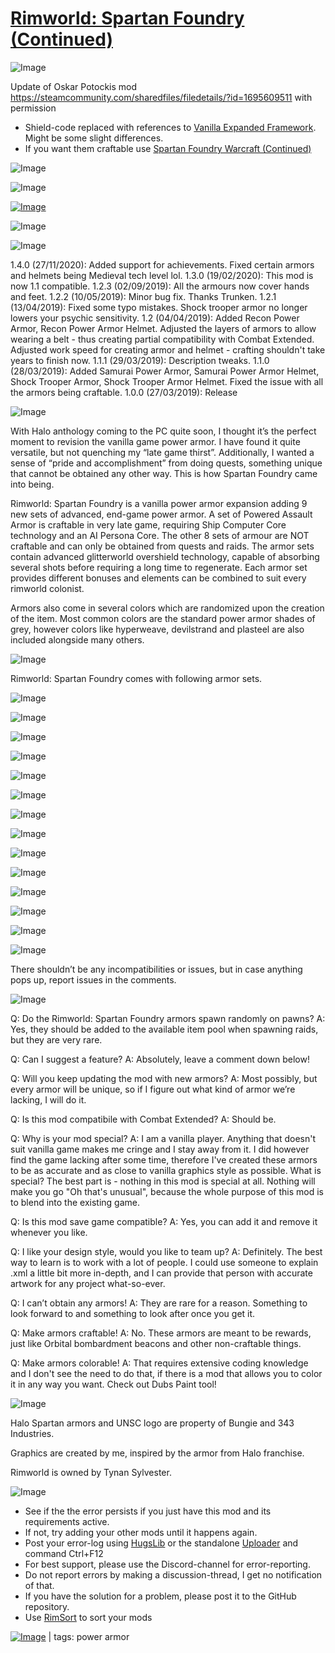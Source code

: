 # [Rimworld: Spartan Foundry (Continued)](https://steamcommunity.com/sharedfiles/filedetails/?id=2562018758)

![Image](https://i.imgur.com/buuPQel.png)

Update of Oskar Potockis mod
https://steamcommunity.com/sharedfiles/filedetails/?id=1695609511
with permission

- Shield-code replaced with references to [Vanilla Expanded Framework](https://steamcommunity.com/workshop/filedetails/?id=2023507013). Might be some slight differences.
- If you want them craftable use [Spartan Foundry Warcraft (Continued)](https://steamcommunity.com/sharedfiles/filedetails/?id=2024346916)

![Image](https://i.imgur.com/pufA0kM.png)
	
![Image](https://i.imgur.com/Z4GOv8H.png)

[![Image](https://i.imgur.com/kNldlMg.png)](https://steamcommunity.com/sharedfiles/filedetails/?id=2288125657)

 ![Image](https://i.imgur.com/CQQXAVf.png)

![Image](https://i.imgur.com/aMP2s4I.png)

1.4.0 (27/11/2020): Added support for achievements. Fixed certain armors and helmets being Medieval tech level lol.
1.3.0 (19/02/2020): This mod is now 1.1 compatible.
1.2.3 (02/09/2019): All the armours now cover hands and feet.
1.2.2 (10/05/2019): Minor bug fix. Thanks Trunken.
1.2.1 (13/04/2019): Fixed some typo mistakes. Shock trooper armor no longer lowers your psychic sensitivity.
1.2 (04/04/2019): Added Recon Power Armor, Recon Power Armor Helmet. Adjusted the layers of armors to allow wearing a belt - thus creating partial compatibility with Combat Extended. Adjusted work speed for creating armor and helmet - crafting shouldn't take years to finish now. 
1.1.1 (29/03/2019): Description tweaks.
1.1.0 (28/03/2019): Added Samurai Power Armor, Samurai Power Armor Helmet, Shock Trooper Armor, Shock Trooper Armor Helmet. Fixed the issue with all the armors being craftable.
1.0.0 (27/03/2019): Release

![Image](https://i.imgur.com/2QxvcQO.png)

With Halo anthology coming to the PC quite soon, I thought it’s the perfect moment to revision the vanilla game power armor. I have found it quite versatile, but not quenching my “late game thirst”. Additionally, I wanted a sense of “pride and accomplishment” from doing quests, something unique that cannot be obtained any other way. This is how Spartan Foundry came into being.

Rimworld: Spartan Foundry is a vanilla power armor expansion adding 9 new sets of advanced, end-game power armor. A set of Powered Assault Armor is craftable in very late game, requiring Ship Computer Core technology and an AI Persona Core. The other 8 sets of armour are NOT craftable and can only be obtained from quests and raids. The armor sets contain advanced glitterworld overshield technology, capable of absorbing several shots before requiring a long time to regenerate. Each armor set provides different bonuses and elements can be combined to suit every rimworld colonist.

Armors also come in several colors which are randomized upon the creation of the item. Most common colors are the standard power armor shades of grey, however colors like hyperweave, devilstrand and plasteel are also included alongside many others.

![Image](https://i.imgur.com/DTVMs6d.png)

Rimworld: Spartan Foundry comes with following armor sets.

![Image](https://i.imgur.com/5MEbLOh.png)

![Image](https://i.imgur.com/XMtuZhc.png)

![Image](https://i.imgur.com/0B46vVS.png)

![Image](https://i.imgur.com/RCpK0lc.png)

![Image](https://i.imgur.com/Yy7zruX.png)

![Image](https://i.imgur.com/i5OXYXl.png)

![Image](https://i.imgur.com/Qjw7PUk.png)

![Image](https://i.imgur.com/kxJcRoj.png)

![Image](https://i.imgur.com/6sWV2fb.png)

![Image](https://i.imgur.com/DQqvXIH.png)

![Image](https://i.imgur.com/n5GnuDN.png)

![Image](https://i.imgur.com/aMP2s4I.png)

![Image](https://i.imgur.com/swiQF55.png)

![Image](https://i.imgur.com/Wzy2o83.png)

There shouldn’t be any incompatibilities or issues, but in case anything pops up, report issues in the comments.

![Image](https://i.imgur.com/sa36FDK.png)

Q: Do the Rimworld: Spartan Foundry armors spawn randomly on pawns?
A: Yes, they should be added to the available item pool when spawning raids, but they are very rare.

Q: Can I suggest a feature?
A: Absolutely, leave a comment down below!

Q: Will you keep updating the mod with new armors?
A: Most possibly, but every armor will be unique, so if I figure out what kind of armor we’re lacking, I will do it.

Q: Is this mod compatibile with Combat Extended?
A: Should be.

Q: Why is your mod special?
A: I am a vanilla player. Anything that doesn't suit vanilla game makes me cringe and I stay away from it. I did however find the game lacking after some time, therefore I've created these armors to be as accurate and as close to vanilla graphics style as possible. What is special? The best part is - nothing in this mod is special at all. Nothing will make you go "Oh that's unusual", because the whole purpose of this mod is to blend into the existing game.

Q: Is this mod save game compatible?
A: Yes, you can add it and remove it whenever you like.

Q: I like your design style, would you like to team up?
A: Definitely. The best way to learn is to work with a lot of people. I could use someone to explain .xml a little bit more in-depth, and I can provide that person with accurate artwork for any project what-so-ever.

Q: I can’t obtain any armors!
A: They are rare for a reason. Something to look forward to and something to look after once you get it.

Q: Make armors craftable!
A: No. These armors are meant to be rewards, just like Orbital bombardment beacons and other non-craftable things.

Q: Make armors colorable!
A: That requires extensive coding knowledge and I don't see the need to do that, if there is a mod that allows you to color it in any way you want. Check out Dubs Paint tool!

![Image](https://i.imgur.com/W46r3qY.png)


Halo Spartan armors and UNSC logo are property of Bungie and 343 Industries. 

Graphics are created by me, inspired by the armor from Halo franchise.

Rimworld is owned by Tynan Sylvester.

![Image](https://i.imgur.com/PwoNOj4.png)



-  See if the the error persists if you just have this mod and its requirements active.
-  If not, try adding your other mods until it happens again.
-  Post your error-log using [HugsLib](https://steamcommunity.com/workshop/filedetails/?id=818773962) or the standalone [Uploader](https://steamcommunity.com/sharedfiles/filedetails/?id=2873415404) and command Ctrl+F12
-  For best support, please use the Discord-channel for error-reporting.
-  Do not report errors by making a discussion-thread, I get no notification of that.
-  If you have the solution for a problem, please post it to the GitHub repository.
-  Use [RimSort](https://github.com/RimSort/RimSort/releases/latest) to sort your mods

 

[![Image](https://img.shields.io/github/v/release/emipa606/RimworldSpartanFoundry?label=latest%20version&style=plastic&color=9f1111&labelColor=black)](https://steamcommunity.com/sharedfiles/filedetails/changelog/2562018758) | tags:  power armor
